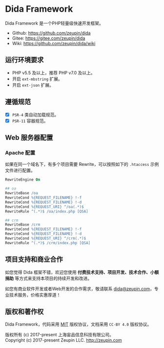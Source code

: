 # Dida Framework

Dida Framework 是一个PHP轻量级快速开发框架。

- Github: <https://github.com/zeupin/dida>
- Gitee: <https://gitee.com/zeupin/dida>
- Wiki: <https://github.com/zeupin/dida/wiki>

## 运行环境要求

- PHP v5.5 及以上，推荐 PHP v7.0 及以上。
- 开启 `ext-mbstring` 扩展。
- 开启 `ext-json` 扩展。

## 遵循规范

- [x] `PSR-4` 类自动加载规范。
- [x] `PSR-11` 容器规范。

## Web 服务器配置

### Apache 配置

如果在同一个域名下，有多个项目需要 Rewrite，可以按照如下的 `.htaccess` 示例文件进行配置。

```apache
RewriteEngine On

## oa
RewriteBase /oa
RewriteCond %{REQUEST_FILENAME} !-f
RewriteCond %{REQUEST_FILENAME} !-d
RewriteCond %{REQUEST_URI} ^/oa(.*)$
RewriteRule ^(.*)$ /oa/index.php [QSA]

## crm
RewriteBase /crm
RewriteCond %{REQUEST_FILENAME} !-f
RewriteCond %{REQUEST_FILENAME} !-d
RewriteCond %{REQUEST_URI} ^/crm(.*)$
RewriteRule ^(.*)$ /crm/index.php [QSA]
```

## 项目支持和商业合作

如您觉得 Dida 框架不错，欢迎您使用 **付费技术支持、项目开发、技术合作、小额捐助** 等方式来支持本项目的持续开发和改进。

如您有商业软件开发或者Web开发的合作需求，敬请联系 <dida@zeupin.com>，专业技术服务，价格实惠厚道！

## 版权和著作权

Dida Framework，代码采用 [MIT](./LICENSE) 版权协议，文档采用 `CC-BY 4.0` 版权协议。

版权所有 (c) 2017-present 上海宙品信息科技有限公司。<br>
Copyright (c) 2017-present Zeupin LLC. <http://zeupin.com>
